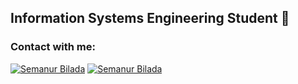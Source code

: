 ## Information Systems Engineering Student 🤖
<!--
<img align="center" src="https://github-readme-stats.vercel.app/api/?username=YulietM&theme=react&line_height=40&hide=css"/>

<br/>  -->

### Contact with me:
[![Semanur Bilada](https://img.shields.io/badge/LinkedIn-0077B5?style=for-the-badge&logo=linkedin&logoColor=white)](https://www.linkedin.com/in/semanur-bilada/)
[![Semanur Bilada](https://img.shields.io/badge/Gmail-D14836?style=for-the-badge&logo=gmail&logoColor=white)](mailto:semanurbilada@gmail.com)

<!-- 
<br/>
<br/>
-->
[linkedin]: https://www.linkedin.com/in/semanur-bilada/
[gmail]: mailto:semanurbilada@gmail.com
[vsCode]: https://code.visualstudio.com/
[git]: https://git-scm.com/
[github]: https://github.com/semanurbilada
[javascript]: https://www.javascript.com
[python]: https://www.python.org/
